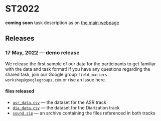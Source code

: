 # ST2022
**coming soon** task description as on [the main webpage](https://field-matters.github.io/sharedtask)

## Releases
### 17 May, 2022 &mdash; demo release
We release the first sample of our data for the participants to get familiar with the data and task format!
If you have any questions regarding the shared task, join our Google group `field_matters-workshop@googlegroups.com` or rise an Issue here.

#### files released
* [`asr_data.csv`](https://files.deeppavlov.ai/field-matters/releases/demo/asr_data.csv) &mdash; the dataset for the ASR track
* [`dia_data.csv`](https://files.deeppavlov.ai/field-matters/releases/demo/dia_data.csv) &mdash; the dataset for the Diarization track
* [`sound.zip`](https://files.deeppavlov.ai/field-matters/releases/demo/sound.zip) &mdash; an archive containing the files referenced in both tracks
